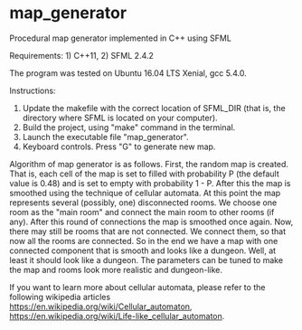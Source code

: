 # map_generator
Procedural map generator implemented in C++ using SFML

Requirements: 1) C++11, 2) SFML 2.4.2

The program was tested on Ubuntu 16.04 LTS Xenial, gcc 5.4.0.

Instructions:

1) Update the makefile with the correct location of SFML_DIR (that is, the directory where SFML is located on your computer).
2) Build the project, using "make" command in the terminal.
3) Launch the executable file "map_generator".
4) Keyboard controls. Press "G" to generate new map.

Algorithm of map generator is as follows. First, the random map is created. That is, each cell of the map is set to filled with  probability P (the default value is 0.48) and is set to empty with probability 1 - P. After this the map is smoothed using the technique of cellular automata. At this point the map represents several (possibly, one) disconnected rooms. We choose one room as the "main room" and connect the main room to other rooms (if any). After this round of connections the map is smoothed once again. Now, there may still be rooms that are not connected. We connect them, so that now all the rooms are connected. So in the end we have a map with one connected component that is smooth and looks like a dungeon. Well, at least it should look like a dungeon. The parameters can be tuned to make the map and rooms look more realistic and dungeon-like.

If you want to learn more about cellular automata, please refer to the following wikipedia articles https://en.wikipedia.org/wiki/Cellular_automaton, https://en.wikipedia.org/wiki/Life-like_cellular_automaton.
